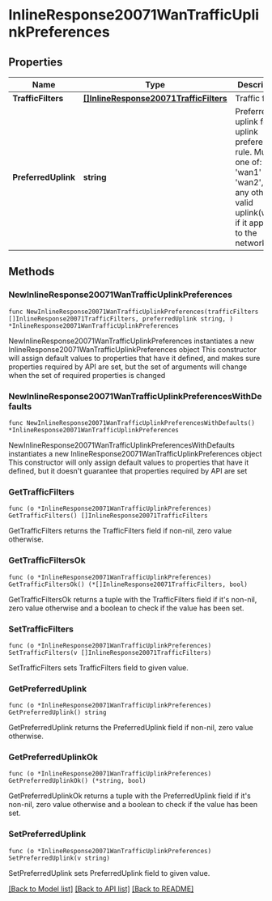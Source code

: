 # InlineResponse20071WanTrafficUplinkPreferences

## Properties

Name | Type | Description | Notes
------------ | ------------- | ------------- | -------------
**TrafficFilters** | [**[]InlineResponse20071TrafficFilters**](InlineResponse20071TrafficFilters.md) | Traffic filters | 
**PreferredUplink** | **string** | Preferred uplink for uplink preference rule. Must be one of: &#39;wan1&#39; or &#39;wan2&#39;, or any other valid uplink(wanX) if it applies to the network | 

## Methods

### NewInlineResponse20071WanTrafficUplinkPreferences

`func NewInlineResponse20071WanTrafficUplinkPreferences(trafficFilters []InlineResponse20071TrafficFilters, preferredUplink string, ) *InlineResponse20071WanTrafficUplinkPreferences`

NewInlineResponse20071WanTrafficUplinkPreferences instantiates a new InlineResponse20071WanTrafficUplinkPreferences object
This constructor will assign default values to properties that have it defined,
and makes sure properties required by API are set, but the set of arguments
will change when the set of required properties is changed

### NewInlineResponse20071WanTrafficUplinkPreferencesWithDefaults

`func NewInlineResponse20071WanTrafficUplinkPreferencesWithDefaults() *InlineResponse20071WanTrafficUplinkPreferences`

NewInlineResponse20071WanTrafficUplinkPreferencesWithDefaults instantiates a new InlineResponse20071WanTrafficUplinkPreferences object
This constructor will only assign default values to properties that have it defined,
but it doesn't guarantee that properties required by API are set

### GetTrafficFilters

`func (o *InlineResponse20071WanTrafficUplinkPreferences) GetTrafficFilters() []InlineResponse20071TrafficFilters`

GetTrafficFilters returns the TrafficFilters field if non-nil, zero value otherwise.

### GetTrafficFiltersOk

`func (o *InlineResponse20071WanTrafficUplinkPreferences) GetTrafficFiltersOk() (*[]InlineResponse20071TrafficFilters, bool)`

GetTrafficFiltersOk returns a tuple with the TrafficFilters field if it's non-nil, zero value otherwise
and a boolean to check if the value has been set.

### SetTrafficFilters

`func (o *InlineResponse20071WanTrafficUplinkPreferences) SetTrafficFilters(v []InlineResponse20071TrafficFilters)`

SetTrafficFilters sets TrafficFilters field to given value.


### GetPreferredUplink

`func (o *InlineResponse20071WanTrafficUplinkPreferences) GetPreferredUplink() string`

GetPreferredUplink returns the PreferredUplink field if non-nil, zero value otherwise.

### GetPreferredUplinkOk

`func (o *InlineResponse20071WanTrafficUplinkPreferences) GetPreferredUplinkOk() (*string, bool)`

GetPreferredUplinkOk returns a tuple with the PreferredUplink field if it's non-nil, zero value otherwise
and a boolean to check if the value has been set.

### SetPreferredUplink

`func (o *InlineResponse20071WanTrafficUplinkPreferences) SetPreferredUplink(v string)`

SetPreferredUplink sets PreferredUplink field to given value.



[[Back to Model list]](../README.md#documentation-for-models) [[Back to API list]](../README.md#documentation-for-api-endpoints) [[Back to README]](../README.md)


